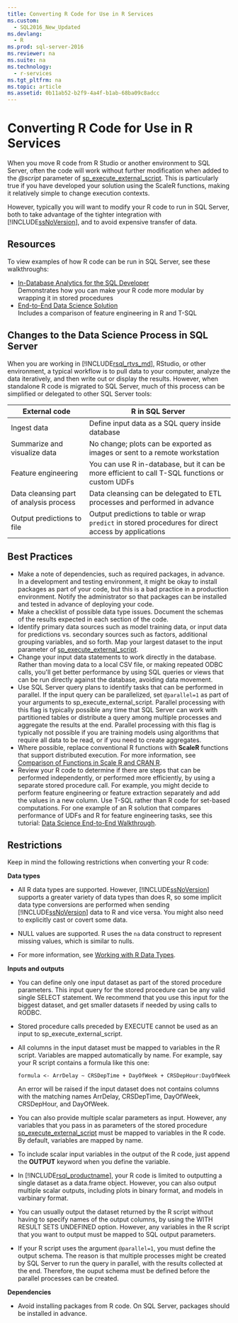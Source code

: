 ```yaml
---
title: Converting R Code for Use in R Services
ms.custom: 
  - SQL2016_New_Updated
ms.devlang: 
  - R
ms.prod: sql-server-2016
ms.reviewer: na
ms.suite: na
ms.technology: 
  - r-services
ms.tgt_pltfrm: na
ms.topic: article
ms.assetid: 0b11ab52-b2f9-4a4f-b1ab-68ba09c8adcc
---
```

# Converting R Code for Use in R Services
When you move R code from R Studio or another environment to SQL Server, often the code will work without further modification when added to the *@script* parameter of [sp_execute_external_script](../Topic/sp_execute_external_script%20\(Transact-SQL\).md). This is particularly true if you have developed your solution using the ScaleR functions, making it relatively simple to change execution contexts.    
    
However, typically you will want to modify your R code to run in SQL Server, both to take advantage of the tighter integration with [!INCLUDE[ssNoVersion](../../Topics/TopicNameContainA/includes/ssNoVersion_md.md)], and to avoid expensive transfer of data.   
   
   
## Resources  
  
To view examples of how R code can be run in SQL Server, see these walkthroughs:   
+ [In-Database Analytics for the SQL Developer](In-Database%20Advanced%20Analytics%20for%20SQL%20Developers%20\(Tutorial\).md)    
  Demonstrates how you can make your R code more modular by wrapping it  in stored procedures  
+ [End-to-End Data Science Solution](Data%20Science%20End-to-End%20Walkthrough.md)    
  Includes a comparison of feature engineering in R and T-SQL

## Changes to the Data Science Process in SQL Server  
  
When you are working in [!INCLUDE[rsql_rtvs_md](../../Topics/TopicNameContainA/includes/rsql_rtvs_md.md)], RStudio, or other environment, a typical workflow is to pull data to your computer, analyze the data iteratively, and then write out or display the results. However, when standalone R code is migrated to SQL Server, much of this process can be simplified or delegated to other SQL Server tools:

| External code | R in SQL Server |
|-------|-------|
| Ingest data| Define input data as a SQL query inside database | 
| Summarize and visualize data| No change; plots can be exported as images or sent to a remote workstation|
|Feature engineering| You can use  R in-database, but it can be more efficient to call T-SQL functions or custom UDFs|
|Data cleansing part of analysis process| Data cleansing can be delegated to ETL processes and performed in advance|
|Output predictions to file| Output predictions to table or wrap `predict` in stored procedures for direct access by applications|
  

  
## Best Practices  
  
+ Make a note of dependencies, such as required packages, in advance. In a development and testing environment, it might be okay to install packages as part of your code, but this is a bad practice in a production environment. Notify the administrator so that packages can be installed and tested in advance of deploying your code.  
+ Make a checklist of possible data type issues. Document the schemas of the results expected in each section of the code.  
+ Identify primary data sources such as model training data, or input data for predictions vs. secondary sources such as factors, additional grouping variables, and so forth. Map your largest dataset to the input parameter of [sp_execute_external_script](sp_execute_external_script%20\(Transact-SQL\).md).  
+ Change your input data statements to work directly in the database. Rather than moving data to a local CSV file, or making repeated ODBC calls, you'll get better performance by using SQL queries or views that can be run directly against the database, avoiding data movement.  
+ Use SQL Server query plans to identify tasks that can be performed in parallel. If the input query can be parallelized, set `@parallel=1` as part of your arguments to sp_execute_external_script. Parallel processing with this flag is typically possible any time that SQL Server can work with partitioned tables or distribute a query among multiple processes and aggregate the results at the end. 
   Parallel processing with this flag is typically not possible if you are training models using algorithms that require all data to be read, or if you need to create aggregates. 
+ Where possible, replace conventional R functions with **ScaleR** functions that support distributed execution. For more information, see [Comparison of Functions in Scale R and CRAN R](../../Topics/TopicNameNotContainA/Summary-of-rx-Functions.md).
+ Review your R code to determine if there are steps that can be performed independently, or performed more efficiently, by using a separate stored procedure call. For example, you might decide to perform feature engineering or feature extraction separately and add the values in a new column. Use T-SQL  rather than R code for set-based computations. For one example of an R solution that compares performance of UDFs and R for feature engineering tasks, see this tutorial: [Data Science End-to-End Walkthrough](Data%20Science%20End-to-End%20Walkthrough.md).  
  
    
## Restrictions    
 Keep in mind the following restrictions when converting your R code:    
   
**Data types**    
-   All R data types are supported. However, [!INCLUDE[ssNoVersion](../../Topics/TopicNameContainA/includes/ssNoVersion_md.md)] supports a greater variety of data types than does R, so some implicit data type conversions are performed when sending [!INCLUDE[ssNoVersion](../../Topics/TopicNameContainA/includes/ssNoVersion_md.md)] data to R and vice versa. You might also need to explicitly cast or covert some data.    
    
- NULL values are supported. R uses the `na` data construct to represent missing values, which is similar to nulls.    
    
- For more information, see [Working with R Data Types](../../Topics/TopicNameNotContainA/Working-with-R-Data-Types.md).    
 
 **Inputs and outputs**   
+ You can define only one input dataset as part of the stored procedure parameters. This input query for the stored procedure can be any valid single  SELECT statement. We recommend that you use this input for the biggest dataset, and get smaller datasets if needed by using calls to RODBC. 

+ Stored procedure calls preceded by EXECUTE cannot be used as an input to sp_execute_external_script.    
    
+ All columns in the input dataset must be mapped to variables in the R script. Variables are mapped automatically by name. For example, say your R script contains a formula like this one:    
    
    ```    
    formula <- ArrDelay ~ CRSDepTime + DayOfWeek + CRSDepHour:DayOfWeek    
    ```    
    
     An error will be raised if the input dataset does not contains columns with the matching names ArrDelay, CRSDepTime, DayOfWeek, CRSDepHour, and DayOfWeek.    

+ You can also provide multiple scalar parameters as input. However, any variables that you pass in as parameters of the stored procedure [sp_execute_external_script](../Topic/sp_execute_external_script%20\(Transact-SQL\).md) must be mapped to variables in the R code. By default, variables are mapped by name.
+ To include scalar input variables in the output of the R code, just append the **OUTPUT** keyword when you define the variable.             
+ In [!INCLUDE[rsql_productname](../../Topics/TopicNameContainA/includes/rsql_productname_md.md)], your R code is limited to outputting a single dataset as a data.frame object. However, you can also output multiple scalar outputs, including plots in binary format, and models in varbinary format.    
    
+ You can usually output the dataset returned by the R script without having to specify names of the output columns, by using the WITH RESULT SETS UNDEFINED option. However, any variables in the R script that you want to output must be mapped to SQL output parameters.
    
+ If your R script uses the argument `@parallel=1`, you must define the output schema. The reason is that multiple processes might be created by SQL Server to run the query in parallel, with the results collected at the end. Therefore, the ouput schema must be defined before the parallel processes can be created.

 **Dependencies**
 + Avoid installing packages from R code. On SQL Server, packages should be installed in advance.  
  
  
  

